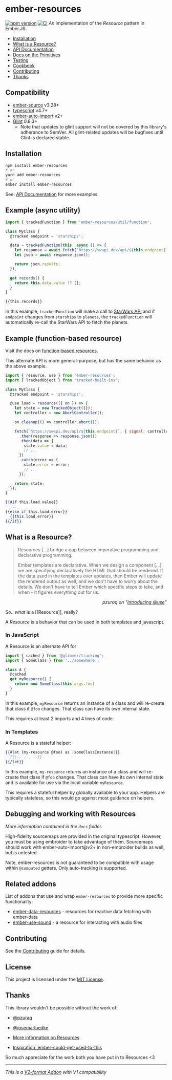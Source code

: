 # ember-resources

[![npm version](https://badge.fury.io/js/ember-resources.svg)](https://badge.fury.io/js/ember-resources)
[![CI](https://github.com/NullVoxPopuli/ember-resources/actions/workflows/ci.yml/badge.svg?branch=main&event=push)](https://github.com/NullVoxPopuli/ember-resources/actions/workflows/ci.yml)
_An_ implementation of the _Resource_ pattern in Ember.JS.

- [Installation](#installation)
- [What is a Resource?](#what-is-a-resource)
- [API Documentation](https://ember-resources.pages.dev/modules)
- [Docs on the Primitives](https://github.com/NullVoxPopuli/ember-resources/blob/main/DOCS.md)
- [Testing](https://github.com/NullVoxPopuli/ember-resources/blob/main/docs/docs/testing.md)
- [Cookbook](https://github.com/NullVoxPopuli/ember-resources/tree/main/docs/docs/cookbook)
- [Contributing](#contributing)
- [Thanks](#thanks)

## Compatibility

* [ember-source][gh-ember-source] v3.28+
* [typescript][gh-typescript] v4.7+
* [ember-auto-import][gh-ember-auto-import] v2+
* [Glint][gh-glint] 0.8.3+
  * Note that updates to glint support will not be covered by this library's adherance to SemVer. All glint-related updates will be bugfixes until Glint is declared stable.

[gh-glint]: https://github.com/typed-ember/glint/
[gh-ember-auto-import]: https://github.com/ef4/ember-auto-import
[gh-ember-source]: https://github.com/emberjs/ember.js/
[gh-typescript]: https://github.com/Microsoft/TypeScript/releases

## Installation

```bash
npm install ember-resources
# or
yarn add ember-resources
# or
ember install ember-resources
```


See: [API Documentation](https://ember-resources.pages.dev/modules)
for more examples.

## Example (async utility)

```js
import { trackedFunction } from 'ember-resources/util/function';

class MyClass {
  @tracked endpoint = 'starships';

  data = trackedFunction(this, async () => {
    let response = await fetch(`https://swapi.dev/api/${this.endpoint}`);
    let json = await response.json();

    return json.results;
  }),

  get records() {
    return this.data.value ?? [];
  }
}
```
```hbs
{{this.records}}
```


In this example, `trackedFunction` will make a call to [StarWars API](https://swapi.dev/)
and if `endpoint` changes from `starships` to `planets`, the `trackedFunction` will
automatically re-call the StarWars API to fetch the planets.

## Example (function-based resource)

Visit the docs on [function-based resources](https://github.com/NullVoxPopuli/ember-resources/blob/main/DOCS.md#function-based-resources).

This alternate API is more general-purpose, but has the same behavior
as the above example.

```js
import { resource, use } from 'ember-resources';
import { TrackedObject } from 'tracked-built-ins';

class MyClass {
  @tracked endpoint = 'starships';

  @use load = resource(({ on }) => {
    let state = new TrackedObject({});
    let controller = new AbortController();

    on.cleanup(() => controller.abort());

    fetch(`https://swapi.dev/api/${this.endpoint}`, { signal: controller.signal })
      .then(response => response.json())
      .then(data => {
        state.value = data;
        // ...
      })
      .catch(error => {
        state.error = error;
        // ...
      });

    return state;
  });
}
```
```hbs
{{#if this.load.value}}
  ...
{{else if this.load.error}}
  {{this.load.error}}
{{/if}}
```

## What is a Resource?

> Resources [...] bridge a gap between imperative programming and declarative programming.
>
> Ember templates are declarative. When we design a component [...] we are specifying declaratively the HTML that should be rendered. If the data used in the templates ever updates, then Ember will update the rendered output as well, and we don't have to worry about the details. We don't have to tell Ember which specific steps to take, and when - it figures everything out for us.

<div style="width: 100%; text-align: right;">
  <cite>pzuraq on "<em><a href="https://www.pzuraq.com/introducing-use">Introducing @use</a></em>"</cite>
</div>

So.. _what_ is a [[Resource]], really?

A _Resource_ is a behavior that can be used in both templates and javascript.

### In JavaScript

A Resource is an alternate API for
```js
import { cached } from '@glimmer/tracking';
import { SomeClass } from '../somewhere';

class A {
  @cached
  get myResource() {
    return new SomeClass(this.args.foo)
  }
}
```
In this example, `myResource` returns an instance of a class and will re-create that
class if `@foo` changes. That class can have its own internal state.

This requires at least 2 imports and 4 lines of code.

### In Templates

A Resource is a stateful helper:
```hbs
{{#let (my-resource @foo) as |someClassInstance|}}
  {{!-- ... --}}
{{/let}}
```
In this example, `my-resource` returns an instance of a class and will re-create that
class if `@foo` changes. That class can have its own internal state and is available
for use via the local variable `myResource`.

This requires a stateful helper by globally available to your app. Helpers are typically
stateless, so this would go against most guidance on helpers.


## Debugging and working with Resources

_More information contained in the `docs` folder_.

High-fidelity sourcemaps are provided in the original typescript.
However, you must be using embroider to take advantage of them.
Sourcemaps should work with ember-auto-import@v2+ in non-embroider builds as well,
but is untested.


Note, ember-resources is not guaranteed to be compatible with usage within `@computed` getters.
Only auto-tracking is supported.

## Related addons

List of addons that use and wrap `ember-resources` to provide more specific functionality:

- [ember-data-resources](https://github.com/NullVoxPopuli/ember-data-resources) - resources for reactive data fetching with ember-data
- [ember-use-sound](https://github.com/chrismllr/ember-use-sound) - a resource for interacting with audio files

## Contributing

See the [Contributing](CONTRIBUTING.md) guide for details.


## License

This project is licensed under the [MIT License](LICENSE.md).


## Thanks


This library wouldn't be possible without the work of:
 - [@pzuraq](https://github.com/pzuraq)
 - [@josemarluedke](https://github.com/josemarluedke)

 - [More information on Resources](https://www.pzuraq.com/introducing-use/)
 - [Inspiration, ember-could-get-used-to-this](https://github.com/pzuraq/ember-could-get-used-to-this)


So much appreciate for the work both you have put in to Resources <3

-----------------------------


_This is a [V2-format Addon](https://github.com/emberjs/rfcs/pull/507) with V1 compatibility_
